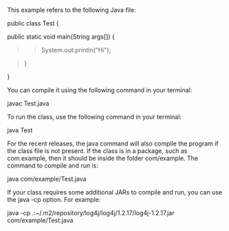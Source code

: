 This example refers to the following Java file:

public class Test {

public static void main(String args\[\]) {

> > System.out.println(\"Hi\");

> }

}

You can compile it using the following command in your terminal:

javac Test.java

To run the class, use the following command in your terminal:

java Test

For the recent releases, the java command will also compile the program
if the class file is not present. If the class is in a package, such as
com.example, then it should be inside the folder com/example. The
command to compile and run is:

java com/example/Test.java

If your class requires some additional JARs to compile and run, you can
use the java -cp option. For example:

java -cp .:\~/.m2/repository/log4j/log4j/1.2.17/log4j-1.2.17.jar
com/example/Test.java
